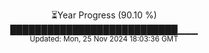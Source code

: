 <p align="center">
⏳Year Progress (90.10 %)<br>
███████████████████████████▁▁▁ <br>
<sub>Updated: Mon, 25 Nov 2024 18:03:36 GMT</sub>
</p>

